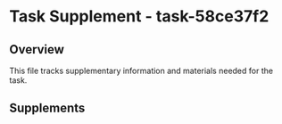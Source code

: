 # Task Supplement - task-58ce37f2

## Overview
This file tracks supplementary information and materials needed for the task.

## Supplements
